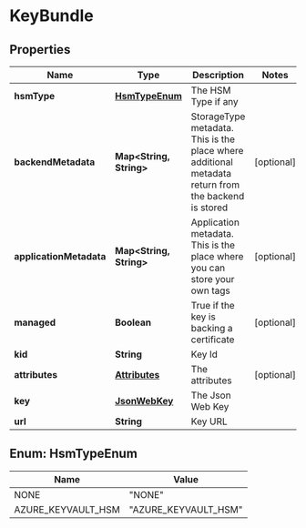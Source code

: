 
# KeyBundle

## Properties
Name | Type | Description | Notes
------------ | ------------- | ------------- | -------------
**hsmType** | [**HsmTypeEnum**](#HsmTypeEnum) | The HSM Type if any | 
**backendMetadata** | **Map&lt;String, String&gt;** | StorageType metadata. This is the place where additional metadata return from the backend is stored |  [optional]
**applicationMetadata** | **Map&lt;String, String&gt;** | Application metadata. This is the place where you can store your own tags |  [optional]
**managed** | **Boolean** | True if the key is backing a certificate |  [optional]
**kid** | **String** | Key Id | 
**attributes** | [**Attributes**](Attributes.md) | The attributes |  [optional]
**key** | [**JsonWebKey**](JsonWebKey.md) | The Json Web Key | 
**url** | **String** | Key URL | 


<a name="HsmTypeEnum"></a>
## Enum: HsmTypeEnum
Name | Value
---- | -----
NONE | &quot;NONE&quot;
AZURE_KEYVAULT_HSM | &quot;AZURE_KEYVAULT_HSM&quot;



